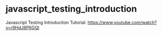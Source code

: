 # javascript_testing_introduction

Javascript Testing Introduction Tutorial: https://www.youtube.com/watch?v=r9HdJ8P6GQI
